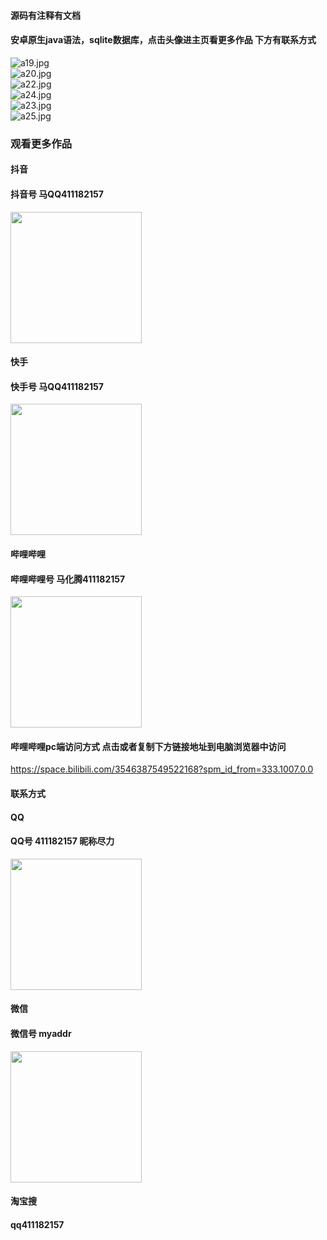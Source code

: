 #### 源码有注释有文档

#### 安卓原生java语法，sqlite数据库，点击头像进主页看更多作品 下方有联系方式
 <img src='https://img.alicdn.com/imgextra/i4/1658540494/O1CN01OTEekz1FWIa5sqVEn_!!1658540494.jpg' alt='a19.jpg' /></br> 
 <img src='https://img.alicdn.com/imgextra/i1/1658540494/O1CN01ZdK5zB1FWIa38Jl8I_!!1658540494.jpg' alt='a20.jpg' /></br> 
 <img src='https://img.alicdn.com/imgextra/i1/1658540494/O1CN01ARKhSq1FWIa1IbtQX_!!1658540494.jpg' alt='a22.jpg' /></br> 
 <img src='https://img.alicdn.com/imgextra/i1/1658540494/O1CN01EWsm4v1FWIa38JUW7_!!1658540494.jpg' alt='a24.jpg' /></br> 
 <img src='https://img.alicdn.com/imgextra/i1/1658540494/O1CN01A8Oo2l1FWIa25B9Y7_!!1658540494.jpg' alt='a23.jpg' /></br> 
 <img src='https://img.alicdn.com/imgextra/i1/1658540494/O1CN01DD7jcm1FWIa1M4aJm_!!1658540494.jpg' alt='a25.jpg' /></br>
### 观看更多作品

#### 抖音
#### 抖音号  马QQ411182157
<img src="https://gitee.com/QQ411182157/mingpian/raw/master/douyin.png" width="210px">

#### 快手
#### 快手号  马QQ411182157

<img src="https://gitee.com/QQ411182157/mingpian/raw/master/kuaishou.jpg" width="210px">

#### 哔哩哔哩
#### 哔哩哔哩号  马化腾411182157

<img src="https://gitee.com/QQ411182157/mingpian/raw/master/bili.png" width="210px">

#### 哔哩哔哩pc端访问方式 点击或者复制下方链接地址到电脑浏览器中访问

https://space.bilibili.com/3546387549522168?spm_id_from=333.1007.0.0


#### 联系方式
#### QQ
#### QQ号 411182157 昵称尽力

<img src="https://gitee.com/QQ411182157/mingpian/raw/master/qq.jpg" width="210px">

#### 微信
#### 微信号 myaddr

<img src="https://gitee.com/QQ411182157/mingpian/raw/master/weixin.png" width="210px">

#### 淘宝搜
#### qq411182157

